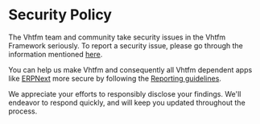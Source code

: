# Security Policy

The Vhtfm team and community take security issues in the Vhtfm Framework seriously. To report a security issue, please go through the information mentioned [here](https://vhtfm.io/security).

You can help us make Vhtfm and consequently all Vhtfm dependent apps like [ERPNext](https://vhterp.com) more secure by following the [Reporting guidelines](https://vhterp.com/security).

We appreciate your efforts to responsibly disclose your findings. We'll endeavor to respond quickly, and will keep you updated throughout the process.
